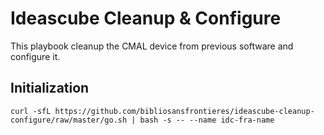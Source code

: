 # Ideascube Cleanup & Configure

This playbook cleanup the CMAL device from previous software and configure it.


## Initialization

```
curl -sfL https://github.com/bibliosansfrontieres/ideascube-cleanup-configure/raw/master/go.sh | bash -s -- --name idc-fra-name
```